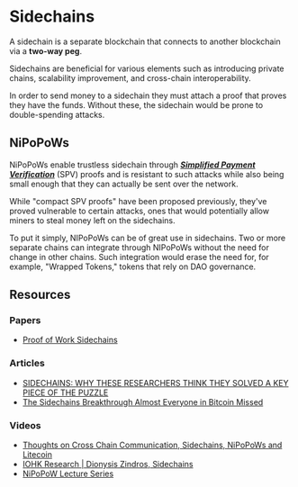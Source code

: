 # Sidechains

A sidechain is a separate blockchain that connects to another blockchain via a **two-way peg**.

Sidechains are beneficial for various elements such as introducing private chains, scalability improvement, and cross-chain interoperability. 

In order to send money to a sidechain they must attach a proof that proves they have the funds. Without these, the sidechain would be prone to double-spending attacks. 


## NiPoPoWs

NiPoPoWs enable trustless sidechain through [***Simplified Payment Verification***](spv.md) (SPV) proofs and is resistant to such attacks while also being small enough that they can actually be sent over the network.

While "compact SPV proofs" have been proposed previously, they've proved vulnerable to certain attacks, ones that would potentially allow miners to steal money left on the sidechains.

To put it simply, NIPoPoWs can be of great use in sidechains. Two or more separate chains can integrate through NIPoPoWs without the need for change in other chains. Such integration would erase the need for, for example, "Wrapped Tokens," tokens that rely on DAO governance. 


## Resources

### Papers

- [Proof of Work Sidechains](https://eprint.iacr.org/2018/1048.pdf)

### Articles

- [SIDECHAINS: WHY THESE RESEARCHERS THINK THEY SOLVED A KEY PIECE OF THE PUZZLE](https://bitcoinmagazine.com/technical/sidechains-why-these-researchers-think-they-solved-key-piece-puzzle)
- [The Sidechains Breakthrough Almost Everyone in Bitcoin Missed](https://www.coindesk.com/markets/2018/01/17/the-sidechains-breakthrough-almost-everyone-in-bitcoin-missed/)

### Videos

- [Thoughts on Cross Chain Communication, Sidechains, NiPoPoWs and Litecoin](https://www.youtube.com/watch?v=HvIAgDEUC4o)
- [IOHK Research | Dionysis Zindros, Sidechains](https://www.youtube.com/watch?v=Y5QUGqFQnWg)
- [NiPoPoW Lecture Series](https://www.youtube.com/watch?v=Bky_YlzToSA)
